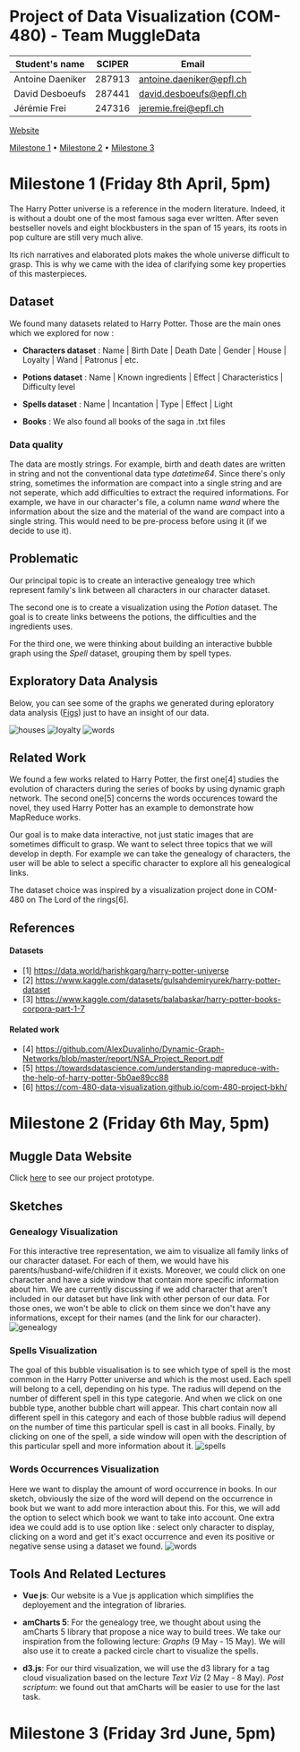 # Project of Data Visualization (COM-480) - Team MuggleData

| Student's name    | SCIPER | Email |
| ------------------| ------ |-------|
| Antoine Daeniker  | 287913 |antoine.daeniker@epfl.ch|
| David Desboeufs   | 287441 |david.desboeufs@epfl.ch|
| Jérémie Frei      | 247316 |jeremie.frei@epfl.ch|

[Website](#https://com-480-data-visualization.github.io/datavis-project-2022-muggledata/index.html)

[Milestone 1](#milestone-1-friday-8th-april-5pm) • [Milestone 2](#milestone-2-friday-6th-may-5pm) • [Milestone 3](#milestone-3-friday-3rd-june-5pm)

# Milestone 1 (Friday 8th April, 5pm)

The Harry Potter universe is a reference in the modern literature. Indeed, it is without a doubt one of the most famous saga ever written. After seven bestseller novels and eight blockbusters in the span of 15 years, its roots in pop culture are still very much alive. 

Its rich narratives and elaborated plots makes the whole universe difficult to grasp. This is why we came with the idea of clarifying some key properties of this masterpieces.

## Dataset

We found many datasets related to Harry Potter. Those are the main ones which we explored for now :

- <b>Characters dataset</b> : Name | Birth Date | Death Date  | Gender | House | Loyalty | Wand | Patronus | etc. 

- <b>Potions dataset</b> : Name | Known ingredients | Effect | Characteristics | Difficulty level

- <b>Spells dataset</b> : Name | Incantation | Type | Effect | Light

- <b>Books</b> : We also found all books of the saga in .txt files 


### Data quality
The data are mostly strings. For example, birth and death dates are written in string and not the conventional data type <em>datetime64</em>. Since there's only string, sometimes the information are compact into a single string and are not seperate, which add difficulties to extract the required informations. For example, we have in our character's file, a column name <em>wand</em> where the information about the size and the material of the wand are compact into a single string. This would need to be pre-process before using it (if we decide to use it).


## Problematic
Our principal topic is to create an interactive genealogy tree which represent family's link between all characters in our character dataset.

The second one is to create a visualization using the <em>Potion</em> dataset. The goal is to create links betweens the potions, the difficulties and the ingredients uses.

For the third one, we were thinking about building an interactive bubble graph using the <em>Spell</em> dataset, grouping them by spell types.


## Exploratory Data Analysis
Below, you can see some of the graphs we generated during eploratory data analysis ([Figs](Figs)) just to have an insight of our data.

![houses](./Figs/houses.png)
![loyalty](./Figs/loyalty.png)
![words](./Figs/words_counter.png)


## Related Work
We found a few works related to Harry Potter, the first one[4] studies the evolution of characters during the series of books by using dynamic graph network. The second one[5] concerns the words occurences toward the novel, they used Harry Potter has an example to demonstrate how MapReduce works. 

Our goal is to make data interactive, not just static images that are sometimes difficult to grasp. We want to select three topics that we will develop in depth. For example we can take the genealogy of characters, the user will be able to select a specific character to explore all his genealogical links.

The dataset choice was inspired by a visualization project done in COM-480 on The Lord of the rings[6].

## References

#### Datasets
* [1] https://data.world/harishkgarg/harry-potter-universe
* [2] https://www.kaggle.com/datasets/gulsahdemiryurek/harry-potter-dataset
* [3] https://www.kaggle.com/datasets/balabaskar/harry-potter-books-corpora-part-1-7

#### Related work
* [4] https://github.com/AlexDuvalinho/Dynamic-Graph-Networks/blob/master/report/NSA_Project_Report.pdf
* [5] https://towardsdatascience.com/understanding-mapreduce-with-the-help-of-harry-potter-5b0ae89cc88
* [6] https://com-480-data-visualization.github.io/com-480-project-bkh/


# Milestone 2 (Friday 6th May, 5pm)

## Muggle Data Website

Click [here](https://com-480-data-visualization.github.io/datavis-project-2022-muggledata/) to see our project prototype.

## Sketches

### Genealogy Visualization
For this interactive tree representation, we aim to visualize all family links of our character dataset. For each of them, we would have his parents/husband-wife/children if it exists. Moreover, we could click on one character and have a side window that contain more specific information about him. We are currently discussing if we add character that aren't included in our dataset but have link with other person of our data. For those ones, we won't be able to click on them since we don't have any informations, except for their names (and the link for our character).
![genealogy](./Figs/genealogy.jpeg)

### Spells Visualization
The goal of this bubble visualisation is to see which type of spell is the most common in the Harry Potter universe and which is the most used. Each spell will belong to a cell, depending on his type. The radius will depend on the number of different spell in this type categorie. And when we click on one bubble type, another bubble chart will appear. This chart contain now all different spell in this category and each of those bubble radius will depend on the number of time this particular spell is cast in all books. Finally, by clicking on one of the spell, a side window will open with the description of this particular spell and more information about it.
![spells](./Figs/spells.jpeg)

### Words Occurrences Visualization
Here we want to display the amount of word occurrence in books. In our sketch, obviously the size of the word will depend on the occurrence in book but we want to add more interaction about this. For this, we will add the option to select which book we want to take into account. One extra idea we could add is to use option like : select only character to display, clicking on a word and get it's exact occurrence and even its positive or negative sense using a dataset we found.
![words](./Figs/words.jpeg)



## Tools And Related Lectures

* **Vue js**: Our website is a Vue js application which simplifies the deployement and the integration of libraries. 


* **amCharts 5**: For the genealogy tree, we thought about using the amCharts 5 library that propose a nice way to build trees. We take our inspiration from the following lecture: *Graphs* (9 May - 15 May). We will also use it to create a packed circle chart to visualize the spells.


* **d3.js**: For our third visualization, we will use the d3 library for a tag cloud visualization based on the lecture *Text Viz* (2 May - 8 May). *Post scriptum*: we found out that amCharts will be easier to use for the last task.

# Milestone 3 (Friday 3rd June, 5pm)



